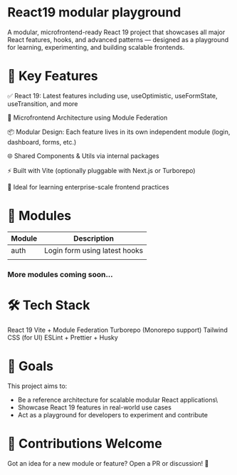 # React19 modular playground
A modular, microfrontend-ready React 19 project that showcases all major React features, hooks, and advanced patterns — designed as a playground for learning, experimenting, and building scalable frontends.

# 🧩 Key Features

✅ React 19: Latest features including use, useOptimistic, useFormState, useTransition, and more

🧱 Microfrontend Architecture using Module Federation

📦 Modular Design: Each feature lives in its own independent module (login, dashboard, forms, etc.)

🌐 Shared Components & Utils via internal packages

⚡ Built with Vite (optionally pluggable with Next.js or Turborepo)

🧠 Ideal for learning enterprise-scale frontend practices

# 📂 Modules
|Module|Description|
|---|---|
|auth|Login form using latest hooks|
|   |   |
### More modules coming soon...

# 🛠️ Tech Stack
React 19
Vite + Module Federation
Turborepo (Monorepo support)
Tailwind CSS (for UI)
ESLint + Prettier + Husky


# 🎯 Goals
This project aims to:
* Be a reference architecture for scalable modular React applications\
* Showcase React 19 features in real-world use cases
* Act as a playground for developers to experiment and contribute

# 🤝 Contributions Welcome
Got an idea for a new module or feature? Open a PR or discussion! 🙌
